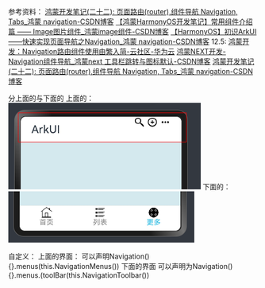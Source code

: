 参考资料：
[鸿蒙开发笔记(二十二): 页面路由(router),组件导航 Navigation, Tabs_鸿蒙 navigation-CSDN博客](https://blog.csdn.net/u010483016/article/details/135706015)
[【鸿蒙HarmonyOS开发笔记】常用组件介绍篇 —— Image图片组件_鸿蒙image组件-CSDN博客](https://blog.csdn.net/qq_53270554/article/details/136781358)
[【HarmonyOS】初识ArkUI——快速实现页面导航之Navigation_鸿蒙 navigation-CSDN博客](https://blog.csdn.net/Mayism123/article/details/134594032)
12.5:
[鸿蒙开发：Navigation路由组件使用由繁入简-云社区-华为云](https://bbs.huaweicloud.com/blogs/437230)
[鸿蒙NEXT开发-Navigation组件导航_鸿蒙next 工具栏跳转与图标默认-CSDN博客](https://blog.csdn.net/qq_56760790/article/details/143962494)
[鸿蒙开发笔记(二十二): 页面路由(router),组件导航 Navigation, Tabs_鸿蒙 navigation-CSDN博客](https://blog.csdn.net/u010483016/article/details/135706015)

分上面的与下面的
上面的：
![](/recap/app/attachments/Pastedimage20241204215054.png)
下面的：
![](/recap/app/attachments/Pastedimage20241204215101.png)

自定义：
上面的界面：
可以声明Navigation(){}.menus(this.NavigationMenus())
下面的界面
可以声明为Navigation(){}.menus.(toolBar(this.NavigationToolbar())
